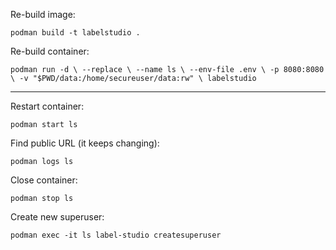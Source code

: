 Re-build image:

`podman build -t labelstudio .`

Re-build container:

`podman run -d \
  --replace \
  --name ls \
  --env-file .env \
  -p 8080:8080 \
  -v "$PWD/data:/home/secureuser/data:rw" \
  labelstudio
`

---

Restart container:

`podman start ls`

Find public URL (it keeps changing):

`podman logs ls`

Close container:

`podman stop ls`

Create new superuser:

`podman exec -it ls label-studio createsuperuser`